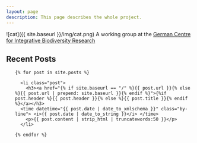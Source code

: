 ```yaml
---
layout: page
description: This page describes the whole project.
---
```


![cat]({{ site.baseurl }}/img/cat.png)
A working group at the [German Centre for Integrative Biodiversity Research](https://www.idiv.de/sdiv.html)

## Recent Posts

<!-- Posts -->
<ul id="posts">

	{% for post in site.posts %}

	  <li class="post">
	  	<h3><a href="{% if site.baseurl == "/" %}{{ post.url }}{% else %}{{ post.url | prepend: site.baseurl }}{% endif %}">{%if post.header %}{{ post.header }}{% else %}{{ post.title }}{% endif %}</a></h3>
      <time datetime="{{ post.date | date_to_xmlschema }}" class="by-line"> <i>{{ post.date | date_to_string }}</i> </time>
	  	<p>{{ post.content | strip_html | truncatewords:50 }}</p>
	  </li>

    {% endfor %}

</ul>
